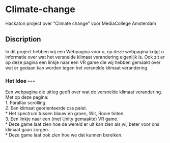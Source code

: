 # Climate-change
Hackaton project over "Climate change" voor MediaCollege Amsterdam

## Discription
In dit project hebben wij een Webpagina voor u, op deze webpagina krijgt u informatie over wat het versnelde klimaat verandering eigenlijk is. Ook zit er op deze pagina een linkje naar een VR game die wij hebben gemaakt over wat er gedaan kan worden tegen het versnelde klimaat verandering.

### Het Idee  ---
Een webpagina die uitleg geeft over wat de versnelde klimaat verandering.  
  Met op deze pagina:  
    1. Parallax scrolling.  
    2. Een klimaat georienteerde css palet.  
           * Het spectrum tussen blauw en groen, Wit, Rooie tinten.  
    3. Een linkje naar een (met Unity gemaakte) VR game.  
           * Deze game laat zien hoe de wereld er uit kan zien als wij beter voor ons klimaat gaan zorgen.  
           * Deze game laat ook zien hoe we dat kunnen bereiken.  
